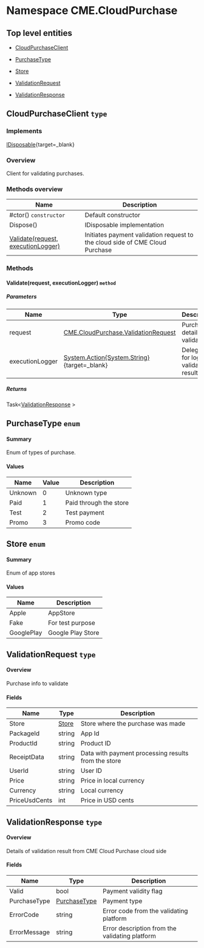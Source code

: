 <a name='assembly'></a>
# Namespace CME.CloudPurchase

## Top level entities

- [CloudPurchaseClient](#T-CME-CloudPurchase-CloudPurchaseClient 'CME.CloudPurchase.CloudPurchaseClient')

- [PurchaseType](#T-CME-CloudPurchase-PurchaseType 'CME.CloudPurchase.PurchaseType')

- [Store](#T-CME-CloudPurchase-Store 'CME.CloudPurchase.Store')

- [ValidationRequest](#T-CME-CloudPurchase-ValidationRequest 'CME.CloudPurchase.ValidationRequest')

- [ValidationResponse](#T-CME-CloudPurchase-ValidationResponse 'CME.CloudPurchase.ValidationResponse')


<a name='T-CME-CloudPurchase-CloudPurchaseClient'></a>
## CloudPurchaseClient `type`

### Implements 

[IDisposable](https://docs.microsoft.com/en-gb/dotnet/api/system.idisposable?view=net-6.0){target=_blank}

### Overview

Client for validating purchases.

### Methods overview
| Name                                            | Description                                                                |
|-------------------------------------------------|----------------------------------------------------------------------------|
| #ctor() `constructor`                           | Default constructor                                                        |
| Dispose()                                       | IDisposable implementation                                                 |
| [Validate(request, executionLogger)](#Validate) | Initiates payment validation request to the cloud side of CME Cloud Purchase|

### Methods

<a name='Validate'></a>
#### Validate(request, executionLogger) `method`

##### Parameters

| Name            | Type                                                                                                                                      | Description                            |
|-----------------|-------------------------------------------------------------------------------------------------------------------------------------------|----------------------------------------|
| request         | [CME.CloudPurchase.ValidationRequest](#T-CME-CloudPurchase-ValidationRequest 'CME.CloudPurchase.ValidationRequest')                       | Purchase details to validate           |
| executionLogger | [System.Action{System.String}](https://docs.microsoft.com/en-gb/dotnet/api/system.action-1?view=net-6.0 'System.Action{System.String}'){target=_blank} | Delegate for logging validation result |

##### Returns

Task<[ValidationResponse](#ValidationResponse) \>

<a name='T-CME-CloudPurchase-PurchaseType'></a>
## PurchaseType `enum`

#### Summary

Enum of types of purchase.

#### Values

| Name    | Value | Description            |
|---------|-------|------------------------|
| Unknown | 0     | Unknown type           |
| Paid    | 1     | Paid through the store |
| Test    | 2     | Test payment           |
| Promo   | 3     | Promo code             |


<a name='T-CME-CloudPurchase-Store'></a>
## Store `enum`

#### Summary

Enum of app stores

#### Values

| Name       | Description       |
|------------|-------------------|
| Apple      | AppStore          |
| Fake       | For test purpose  |
| GooglePlay | Google Play Store |


## ValidationRequest `type`

#### Overview

Purchase info to validate

#### Fields
| Name          | Type                                | Description                                       |
|---------------|-------------------------------------|---------------------------------------------------|
| Store         | [Store](#T-CME-CloudPurchase-Store) | Store where the purchase was made                 |
| PackageId     | string                              | App Id                                            |
| ProductId     | string                              | Product ID                                         |
| ReceiptData   | string                              | Data with payment processing results from the store|
| UserId        | string                              | User ID                                           |
| Price         | string                              | Price in local currency                           |
| Currency      | string                              | Local currency                                    |
| PriceUsdCents | int                                 | Price in USD cents                                |

<a name='ValidationResponse'></a>
## ValidationResponse `type`

#### Overview

Details of validation result from CME Cloud Purchase cloud side

#### Fields 
| Name         | Type                                              | Description                               |
|--------------|---------------------------------------------------|-------------------------------------------|
| Valid        | bool                                              | Payment validity flag                     |
| PurchaseType | [PurchaseType](#T-CME-CloudPurchase-PurchaseType) | Payment type                              |
| ErrorCode    | string                                            | Error code from the validating platform   |
| ErrorMessage | string                                            | Error description from the validating platform |

